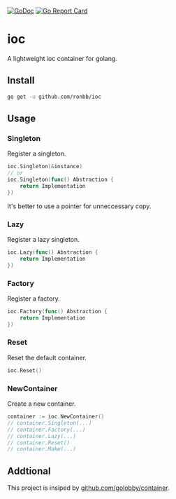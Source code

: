 [![GoDoc](https://godoc.org/github.com/ronbb/ioc?status.svg)](https://godoc.org/github.com/ronbb/ioc)
[![Go Report Card](https://goreportcard.com/badge/github.com/ronbb/ioc)](https://goreportcard.com/report/github.com/ronbb/ioc)

# ioc

A lightweight ioc container for golang.

## Install

```bash
go get -u github.com/ronbb/ioc
```

## Usage

### Singleton

Register a singleton.

```go
ioc.Singleton(&instance)
// or
ioc.Singleton(func() Abstraction {
    return Implementation
})
```

It's better to use a pointer for unneccessary copy.

### Lazy

Register a lazy singleton.

```go
ioc.Lazy(func() Abstraction {
    return Implementation
})
```

### Factory

Register a factory.

```go
ioc.Factory(func() Abstraction {
    return Implementation
})
```

### Reset

Reset the default container.

```go
ioc.Reset()
```

### NewContainer

Create a new container.

```go
container := ioc.NewContainer()
// container.Singleton(...)
// container.Factory(...)
// container.Lazy(...)
// container.Reset()
// container.Make(...)
```

## Addtional

This project is insiped by [github.com/golobby/container](https://github.com/golobby/container).

